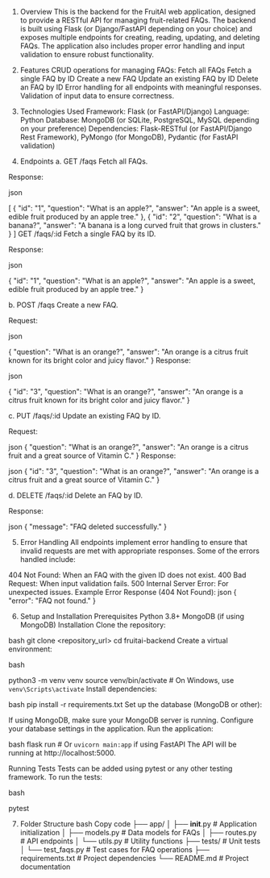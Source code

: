 1. Overview
This is the backend for the FruitAI web application, designed to provide a RESTful API for managing fruit-related FAQs. The backend is built using Flask (or Django/FastAPI depending on your choice) and exposes multiple endpoints for creating, reading, updating, and deleting FAQs. The application also includes proper error handling and input validation to ensure robust functionality.

2. Features
CRUD operations for managing FAQs:
Fetch all FAQs
Fetch a single FAQ by ID
Create a new FAQ
Update an existing FAQ by ID
Delete an FAQ by ID
Error handling for all endpoints with meaningful responses.
Validation of input data to ensure correctness.

3. Technologies Used
Framework: Flask (or FastAPI/Django)
Language: Python
Database: MongoDB (or SQLite, PostgreSQL, MySQL depending on your preference)
Dependencies: Flask-RESTful (or FastAPI/Django Rest Framework), PyMongo (for MongoDB), Pydantic (for FastAPI validation)

4. Endpoints
a. GET /faqs
Fetch all FAQs.

Response:

json

[
  {
    "id": "1",
    "question": "What is an apple?",
    "answer": "An apple is a sweet, edible fruit produced by an apple tree."
  },
  {
    "id": "2",
    "question": "What is a banana?",
    "answer": "A banana is a long curved fruit that grows in clusters."
  }
]
GET /faqs/:id
Fetch a single FAQ by its ID.

Response:

json

{
  "id": "1",
  "question": "What is an apple?",
  "answer": "An apple is a sweet, edible fruit produced by an apple tree."
}

b. POST /faqs
Create a new FAQ.

Request:

json

{
  "question": "What is an orange?",
  "answer": "An orange is a citrus fruit known for its bright color and juicy flavor."
}
Response:

json

{
  "id": "3",
  "question": "What is an orange?",
  "answer": "An orange is a citrus fruit known for its bright color and juicy flavor."
}

c. PUT /faqs/:id
Update an existing FAQ by ID.

Request:

json
{
  "question": "What is an orange?",
  "answer": "An orange is a citrus fruit and a great source of Vitamin C."
}
Response:

json
{
  "id": "3",
  "question": "What is an orange?",
  "answer": "An orange is a citrus fruit and a great source of Vitamin C."
}

d. DELETE /faqs/:id
Delete an FAQ by ID.

Response:

json
{
  "message": "FAQ deleted successfully."
}


5. Error Handling
All endpoints implement error handling to ensure that invalid requests are met with appropriate responses. Some of the errors handled include:

404 Not Found: When an FAQ with the given ID does not exist.
400 Bad Request: When input validation fails.
500 Internal Server Error: For unexpected issues.
Example Error Response (404 Not Found):
json
{
  "error": "FAQ not found."
}


6. Setup and Installation
Prerequisites
Python 3.8+
MongoDB (if using MongoDB)
Installation
Clone the repository:

bash
git clone <repository_url>
cd fruitai-backend
Create a virtual environment:

bash

python3 -m venv venv
source venv/bin/activate   # On Windows, use `venv\Scripts\activate`
Install dependencies:

bash
pip install -r requirements.txt
Set up the database (MongoDB or other):

If using MongoDB, make sure your MongoDB server is running.
Configure your database settings in the application.
Run the application:

bash
flask run  # Or `uvicorn main:app` if using FastAPI
The API will be running at http://localhost:5000.

Running Tests
Tests can be added using pytest or any other testing framework. To run the tests:

bash

pytest


7. Folder Structure
bash
Copy code
├── app/
│   ├── __init__.py            # Application initialization
│   ├── models.py              # Data models for FAQs
│   ├── routes.py              # API endpoints
│   └── utils.py               # Utility functions
├── tests/                     # Unit tests
│   └── test_faqs.py           # Test cases for FAQ operations
├── requirements.txt           # Project dependencies
└── README.md                  # Project documentation
